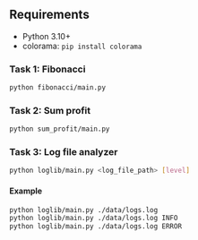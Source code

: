 ## Requirements
- Python 3.10+
- colorama: `pip install colorama`

### Task 1: Fibonacci
```bash
python fibonacci/main.py
```

### Task 2: Sum profit
```bash
python sum_profit/main.py
```

### Task 3: Log file analyzer
```bash
python loglib/main.py <log_file_path> [level]
```
#### Example
```bash
python loglib/main.py ./data/logs.log
python loglib/main.py ./data/logs.log INFO
python loglib/main.py ./data/logs.log ERROR
```
